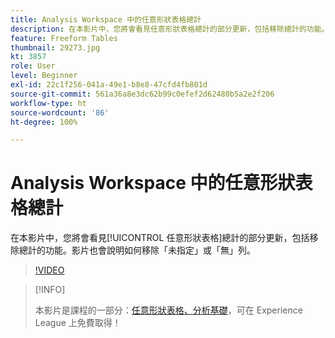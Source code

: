 ```yaml
---
title: Analysis Workspace 中的任意形狀表格總計
description: 在本影片中，您將會看見任意形狀表格總計的部分更新，包括移除總計的功能。
feature: Freeform Tables
thumbnail: 29273.jpg
kt: 3857
role: User
level: Beginner
exl-id: 22c1f256-041a-49e1-b8e8-47cfd4fb801d
source-git-commit: 561a36a8e3dc62b99c0efef2d62480b5a2e2f206
workflow-type: ht
source-wordcount: '86'
ht-degree: 100%

---
```


# Analysis Workspace 中的任意形狀表格總計

在本影片中，您將會看見[!UICONTROL 任意形狀表格]總計的部分更新，包括移除總計的功能。影片也會說明如何移除「未指定」或「無」列。

>[!VIDEO](https://video.tv.adobe.com/v/29273/?quality=12)

>[!INFO]
>
> 本影片是課程的一部分：[任意形狀表格、分析基礎](https://experienceleague.adobe.com/?recommended=Analytics-U-1-2020.3)，可在 Experience League 上免費取得！

